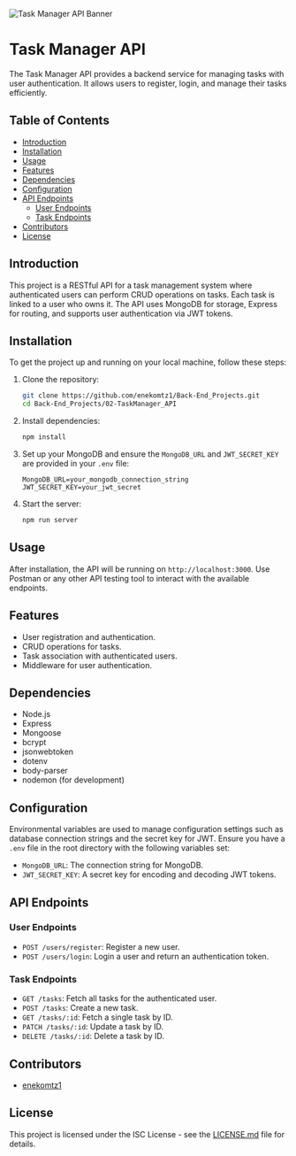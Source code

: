 ![Task Manager API Banner](https://i.imgur.com/4rnjb7h.png)

# Task Manager API

The Task Manager API provides a backend service for managing tasks with user authentication. It allows users to register, login, and manage their tasks efficiently.

## Table of Contents

-   [Introduction](#introduction)
-   [Installation](#installation)
-   [Usage](#usage)
-   [Features](#features)
-   [Dependencies](#dependencies)
-   [Configuration](#configuration)
-   [API Endpoints](#api-endpoints)
    -   [User Endpoints](#user-endpoints)
    -   [Task Endpoints](#task-endpoints)
-   [Contributors](#contributors)
-   [License](#license)

## Introduction

This project is a RESTful API for a task management system where authenticated users can perform CRUD operations on tasks. Each task is linked to a user who owns it. The API uses MongoDB for storage, Express for routing, and supports user authentication via JWT tokens.

## Installation

To get the project up and running on your local machine, follow these steps:

1. Clone the repository:

    ```bash
    git clone https://github.com/enekomtz1/Back-End_Projects.git
    cd Back-End_Projects/02-TaskManager_API
    ```

2. Install dependencies:

    ```bash
    npm install
    ```

3. Set up your MongoDB and ensure the `MongoDB_URL` and `JWT_SECRET_KEY` are provided in your `.env` file:

    ```
    MongoDB_URL=your_mongodb_connection_string
    JWT_SECRET_KEY=your_jwt_secret
    ```

4. Start the server:
    ```bash
    npm run server
    ```

## Usage

After installation, the API will be running on `http://localhost:3000`. Use Postman or any other API testing tool to interact with the available endpoints.

## Features

-   User registration and authentication.
-   CRUD operations for tasks.
-   Task association with authenticated users.
-   Middleware for user authentication.

## Dependencies

-   Node.js
-   Express
-   Mongoose
-   bcrypt
-   jsonwebtoken
-   dotenv
-   body-parser
-   nodemon (for development)

## Configuration

Environmental variables are used to manage configuration settings such as database connection strings and the secret key for JWT. Ensure you have a `.env` file in the root directory with the following variables set:

-   `MongoDB_URL`: The connection string for MongoDB.
-   `JWT_SECRET_KEY`: A secret key for encoding and decoding JWT tokens.

## API Endpoints

### User Endpoints

-   `POST /users/register`: Register a new user.
-   `POST /users/login`: Login a user and return an authentication token.

### Task Endpoints

-   `GET /tasks`: Fetch all tasks for the authenticated user.
-   `POST /tasks`: Create a new task.
-   `GET /tasks/:id`: Fetch a single task by ID.
-   `PATCH /tasks/:id`: Update a task by ID.
-   `DELETE /tasks/:id`: Delete a task by ID.

## Contributors

-   [enekomtz1](https://github.com/enekomtz1)

## License

This project is licensed under the ISC License - see the [LICENSE.md](LICENSE.md) file for details.
